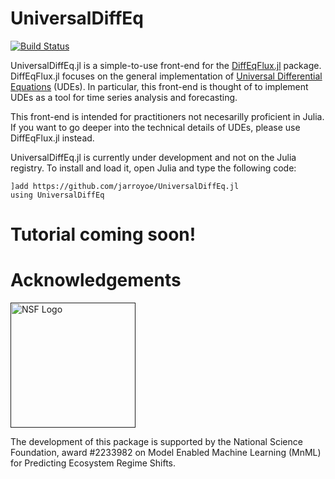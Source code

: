 # UniversalDiffEq

[![Build Status](https://github.com/jarroyoe/UniversalDiffEq.jl/actions/workflows/CI.yml/badge.svg?branch=main)](https://github.com/jarroyoe/UniversalDiffEq.jl/actions/workflows/CI.yml?query=branch%3Amain)

UniversalDiffEq.jl is a simple-to-use front-end for the [DiffEqFlux.jl](https://github.com/SciML/DiffEqFlux.jl) package. DiffEqFlux.jl focuses on the general implementation of [Universal Differential Equations](https://arxiv.org/abs/2001.04385) (UDEs). In particular, this front-end is thought of to implement UDEs as a tool for time series analysis and forecasting.

This front-end is intended for practitioners not necesarilly proficient in Julia. If you want to go deeper into the technical details of UDEs, please use DiffEqFlux.jl instead.

UniversalDiffEq.jl is currently under development and not on the Julia registry. To install and load it, open Julia and type the following code:

```
]add https://github.com/jarroyoe/UniversalDiffEq.jl
using UniversalDiffEq
```

# Tutorial coming soon!

# Acknowledgements
[<img alt="NSF Logo" width="200px" src="NSF_logo.png" />]()

The development of this package is supported by the National Science Foundation, award \#2233982 on Model Enabled Machine Learning (MnML) for Predicting Ecosystem Regime Shifts.